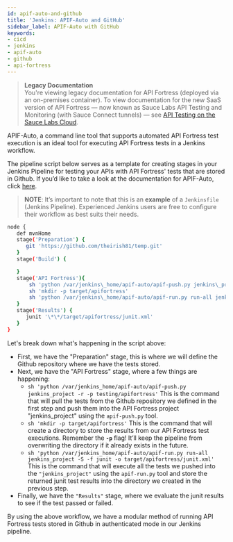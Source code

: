 ```yaml
---
id: apif-auto-and-github
title: 'Jenkins: APIF-Auto and GitHub'
sidebar_label: APIF-Auto with GitHub
keywords:
- cicd
- jenkins
- apif-auto
- github
- api-fortress
---
```


<head>
  <meta name="robots" content="noindex" />
</head>

> **Legacy Documentation**<br/>You're viewing legacy documentation for API Fortress (deployed via an on-premises container). To view documentation for the new SaaS version of API Fortress &#8212; now known as Sauce Labs API Testing and Monitoring (with Sauce Connect tunnels) &#8212; see [API Testing on the Sauce Labs Cloud](/api-testing/).

APIF-Auto, a command line tool that supports automated API Fortress test execution is an ideal tool for executing API Fortress tests in a Jenkins workflow.

The pipeline script below serves as a template for creating stages in your Jenkins Pipeline for testing your APIs with API Fortress' tests that are stored in Github. If you’d like to take a look at the documentation for APIF-Auto, click [here](https://apifortress.com/doc/command-line-tools/).

> **NOTE**: It’s important to note that this is an **example** of a `Jenkinsfile` (Jenkins Pipeline). Experienced Jenkins users are free to configure their workflow as best suits their needs.

```bash
node {
   def mvnHome
   stage('Preparation') {
      git 'https://github.com/theirish81/temp.git'
   }
   stage('Build') {

   }
   stage('API Fortress'){
       sh 'python /var/jenkins\_home/apif-auto/apif-push.py jenkins\_project -r -p testing/apifortress'
       sh 'mkdir -p target/apifortress'
       sh 'python /var/jenkins\_home/apif-auto/apif-run.py run-all jenkins\_project -S -f junit -o target/apifortress/junit.xml'
   }
   stage('Results') {
      junit '\*\*/target/apifortress/junit.xml'
   }
}
```

Let's break down what's happening in the script above:

- First, we have the "Preparation" stage, this is where we will define the Github repository where we have the tests stored.
- Next, we have the "API Fortress" stage, where a few things are happening:
  - `sh 'python /var/jenkins_home/apif-auto/apif-push.py jenkins_project -r -p testing/apifortress'` This is the command that will pull the tests from the Github repository we defined in the first step and push them into the API Fortress project "jenkins_project" using the `apif-push.py` tool.
  - `sh 'mkdir -p target/apifortress'` This is the command that will create a directory to store the results from our API Fortress test executions. Remember the **`-p`** flag! It’ll keep the pipeline from overwriting the directory if it already exists in the future.
  - `sh 'python /var/jenkins_home/apif-auto/apif-run.py run-all jenkins_project -S -f junit -o target/apifortress/junit.xml'` This is the command that will execute all the tests we pushed into the `"jenkins_project"` using the `apif-run.py` tool and store the returned junit test results into the directory we created in the previous step.
- Finally, we have the `"Results"` stage, where we evaluate the junit results to see if the test passed or failed.

By using the above workflow, we have a modular method of running API Fortress tests stored in Github in authenticated mode in our Jenkins pipeline.
